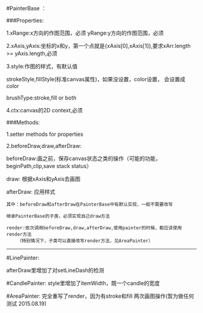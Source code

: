 #PainterBase ：
    
###Properties:
    
1.xRange:x方向的作图范围，必须 
  yRange:y方向的作图范围，必须
        
2.xAxis,yAxis:坐标的x和y，第一个点就是{xAxis[0],xAxis[1]},要求xArr.length >= yAxis.length,必须
        
3.style:作图的样式，有默认值
  
  strokeStyle,fillStyle(标准canvas属性)，如果没设置，color设置， 会设置成color
   
  brushType:stroke,fill or both
            
4.ctx:canvas的2D context,必须
        
        
        
###Methods:
 
1.setter methods for properties
        
2.beforeDraw,draw,afterDraw:
   
 beforeDraw:画之前，保存canvas状态之类的操作（可能的功能，beginPath,clip,save stack status）
 
 draw: 根据xAxis和yAxis去画图
 
 afterDraw: 应用样式
            
 	其中：beforeDraw和afterDraw在PainterBase中有默认实现，一般不需要改写
            
   	继承PainterBase的子类，必须实现自己draw方法
            
   	render:依次调用beforeDraw,draw,afterDraw,使用painter的时候，都应该使用render方法
        （特别情况下，子类可以直接改写render方法，见AreaPainter）
    
---
  
#LinePainter:
    
 afterDraw里增加了对setLineDash的检测
    
#CandlePainter:
 style里增加了itemWidth，既一个candle的宽度
    
#AreaPainter:
 完全重写了render，因为有stroke和fill 两次画图操作(暂为做任何测试 2015.08.19)
